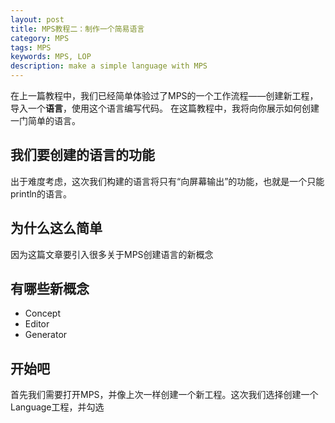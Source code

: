 ```yaml
---
layout: post
title: MPS教程二：制作一个简易语言
category: MPS
tags: MPS
keywords: MPS, LOP
description: make a simple language with MPS
---
```


在上一篇教程中，我们已经简单体验过了MPS的一个工作流程——创建新工程，导入一个**语言**，使用这个语言编写代码。
在这篇教程中，我将向你展示如何创建一门简单的语言。

## 我们要创建的语言的功能

出于难度考虑，这次我们构建的语言将只有“向屏幕输出”的功能，也就是一个只能println的语言。

## 为什么这么简单

因为这篇文章要引入很多关于MPS创建语言的新概念

## 有哪些新概念

+ Concept
+ Editor
+ Generator

## 开始吧

首先我们需要打开MPS，并像上次一样创建一个新工程。这次我们选择创建一个Language工程，并勾选


